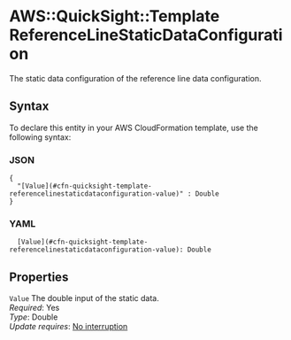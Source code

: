 # AWS::QuickSight::Template ReferenceLineStaticDataConfiguration<a name="aws-properties-quicksight-template-referencelinestaticdataconfiguration"></a>

The static data configuration of the reference line data configuration\.

## Syntax<a name="aws-properties-quicksight-template-referencelinestaticdataconfiguration-syntax"></a>

To declare this entity in your AWS CloudFormation template, use the following syntax:

### JSON<a name="aws-properties-quicksight-template-referencelinestaticdataconfiguration-syntax.json"></a>

```
{
  "[Value](#cfn-quicksight-template-referencelinestaticdataconfiguration-value)" : Double
}
```

### YAML<a name="aws-properties-quicksight-template-referencelinestaticdataconfiguration-syntax.yaml"></a>

```
  [Value](#cfn-quicksight-template-referencelinestaticdataconfiguration-value): Double
```

## Properties<a name="aws-properties-quicksight-template-referencelinestaticdataconfiguration-properties"></a>

`Value`  <a name="cfn-quicksight-template-referencelinestaticdataconfiguration-value"></a>
The double input of the static data\.  
*Required*: Yes  
*Type*: Double  
*Update requires*: [No interruption](https://docs.aws.amazon.com/AWSCloudFormation/latest/UserGuide/using-cfn-updating-stacks-update-behaviors.html#update-no-interrupt)